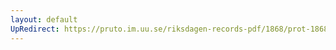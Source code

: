 ```yaml
---
layout: default
UpRedirect: https://pruto.im.uu.se/riksdagen-records-pdf/1868/prot-1868--fk--423/prot-1868--fk--423_032.pdf
---
```

